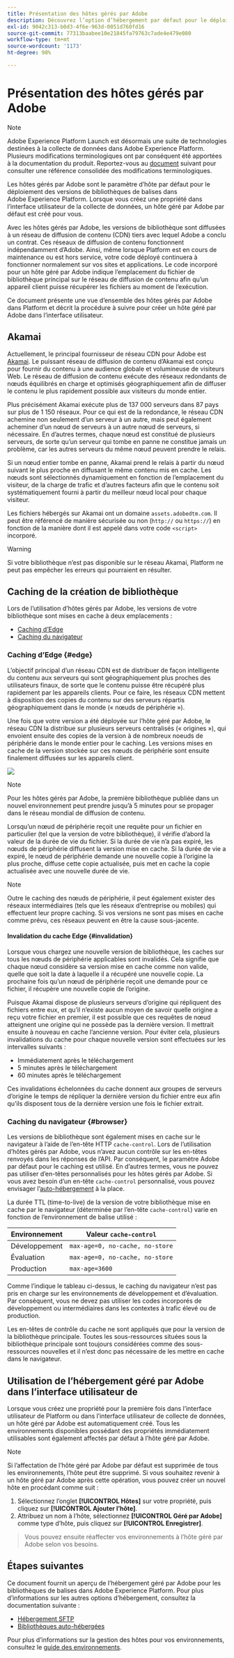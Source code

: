 ```yaml
---
title: Présentation des hôtes gérés par Adobe
description: Découvrez l’option d’hébergement par défaut pour le déploiement des versions de bibliothèques de balises dans Adobe Experience Platform.
exl-id: 9042c313-b0d3-4f6e-963d-0051d760fd16
source-git-commit: 77313baabee10e21845fa79763c7ade4e479e080
workflow-type: tm+mt
source-wordcount: '1173'
ht-degree: 98%

---
```


# Présentation des hôtes gérés par Adobe

>[!NOTE]
>
>Adobe Experience Platform Launch est désormais une suite de technologies destinées à la collecte de données dans Adobe Experience Platform. Plusieurs modifications terminologiques ont par conséquent été apportées à la documentation du produit. Reportez-vous au [document](../../../term-updates.md) suivant pour consulter une référence consolidée des modifications terminologiques.

Les hôtes gérés par Adobe sont le paramètre d’hôte par défaut pour le déploiement des versions de bibliothèques de balises dans Adobe Experience Platform. Lorsque vous créez une propriété dans l’interface utilisateur de la collecte de données, un hôte géré par Adobe par défaut est créé pour vous.

Avec les hôtes gérés par Adobe, les versions de bibliothèque sont diffusées à un réseau de diffusion de contenu (CDN) tiers avec lequel Adobe a conclu un contrat. Ces réseaux de diffusion de contenu fonctionnent indépendamment d’Adobe. Ainsi, même lorsque Platform est en cours de maintenance ou est hors service, votre code déployé continuera à fonctionner normalement sur vos sites et applications. Le code incorporé pour un hôte géré par Adobe indique l’emplacement du fichier de bibliothèque principal sur le réseau de diffusion de contenu afin qu’un appareil client puisse récupérer les fichiers au moment de l’exécution.

Ce document présente une vue d’ensemble des hôtes gérés par Adobe dans Platform et décrit la procédure à suivre pour créer un hôte géré par Adobe dans l’interface utilisateur.

## Akamai

Actuellement, le principal fournisseur de réseau CDN pour Adobe est [Akamai](https://www.akamai.com/fr). Le puissant réseau de diffusion de contenu d’Akamai est conçu pour fournir du contenu à une audience globale et volumineuse de visiteurs Web. Le réseau de diffusion de contenu exécute des réseaux redondants de nœuds équilibrés en charge et optimisés géographiquement afin de diffuser le contenu le plus rapidement possible aux visiteurs du monde entier.

Plus précisément Akamai exécute plus de 137 000 serveurs dans 87 pays sur plus de 1 150 réseaux. Pour ce qui est de la redondance, le réseau CDN achemine non seulement d’un serveur à un autre, mais peut également acheminer d’un nœud de serveurs à un autre nœud de serveurs, si nécessaire. En d’autres termes, chaque nœud est constitué de plusieurs serveurs, de sorte qu’un serveur qui tombe en panne ne constitue jamais un problème, car les autres serveurs du même nœud peuvent prendre le relais.

Si un nœud entier tombe en panne, Akamai prend le relais à partir du nœud suivant le plus proche en diffusant le même contenu mis en cache. Les nœuds sont sélectionnés dynamiquement en fonction de l’emplacement du visiteur, de la charge de trafic et d’autres facteurs afin que le contenu soit systématiquement fourni à partir du meilleur nœud local pour chaque visiteur.

Les fichiers hébergés sur Akamai ont un domaine `assets.adobedtm.com`. Il peut être référencé de manière sécurisée ou non (`http://` ou `https://`) en fonction de la manière dont il est appelé dans votre code `<script>` incorporé.

>[!WARNING]
>
>Si votre bibliothèque n’est pas disponible sur le réseau Akamai, Platform ne peut pas empêcher les erreurs qui pourraient en résulter.

## Caching de la création de bibliothèque

Lors de l’utilisation d’hôtes gérés par Adobe, les versions de votre bibliothèque sont mises en cache à deux emplacements :

* [Caching d’Edge](#edge)
* [Caching du navigateur](#browser)

### Caching d’Edge {#edge}

L’objectif principal d’un réseau CDN est de distribuer de façon intelligente du contenu aux serveurs qui sont géographiquement plus proches des utilisateurs finaux, de sorte que le contenu puisse être récupéré plus rapidement par les appareils clients. Pour ce faire, les réseaux CDN mettent à disposition des copies du contenu sur des serveurs répartis géographiquement dans le monde (« nœuds de périphérie »).

Une fois que votre version a été déployée sur l’hôte géré par Adobe, le réseau CDN la distribue sur plusieurs serveurs centralisés (« origines »), qui envoient ensuite des copies de la version à de nombreux noeuds de périphérie dans le monde entier pour le caching. Les versions mises en cache de la version stockée sur ces nœuds de périphérie sont ensuite finalement diffusées sur les appareils client.

![](../images/cdn-diagram.png)

>[!NOTE]
>
>Pour les hôtes gérés par Adobe, la première bibliothèque publiée dans un nouvel environnement peut prendre jusqu’à 5 minutes pour se propager dans le réseau mondial de diffusion de contenu.

Lorsqu’un nœud de périphérie reçoit une requête pour un fichier en particulier (tel que la version de votre bibliothèque), il vérifie d’abord la valeur de la durée de vie du fichier. Si la durée de vie n’a pas expiré, les nœuds de périphérie diffusent la version mise en cache. Si la durée de vie a expiré, le nœud de périphérie demande une nouvelle copie à l’origine la plus proche, diffuse cette copie actualisée, puis met en cache la copie actualisée avec une nouvelle durée de vie.

>[!NOTE]
>
>Outre le caching des nœuds de périphérie, il peut également exister des réseaux intermédiaires (tels que les réseaux d’entreprise ou mobiles) qui effectuent leur propre caching. Si vos versions ne sont pas mises en cache comme prévu, ces réseaux peuvent en être la cause sous-jacente.

#### Invalidation du cache Edge {#invalidation}

Lorsque vous chargez une nouvelle version de bibliothèque, les caches sur tous les nœuds de périphérie applicables sont invalidés. Cela signifie que chaque nœud considère sa version mise en cache comme non valide, quelle que soit la date à laquelle il a récupéré une nouvelle copie. La prochaine fois qu’un nœud de périphérie reçoit une demande pour ce fichier, il récupère une nouvelle copie de l’origine.

Puisque Akamai dispose de plusieurs serveurs d’origine qui répliquent des fichiers entre eux, et qu’il n’existe aucun moyen de savoir quelle origine a reçu votre fichier en premier, il est possible que ces requêtes de nœud atteignent une origine qui ne possède pas la dernière version. Il mettrait ensuite à nouveau en cache l’ancienne version. Pour éviter cela, plusieurs invalidations du cache pour chaque nouvelle version sont effectuées sur les intervalles suivants :

* Immédiatement après le téléchargement
* 5 minutes après le téléchargement
* 60 minutes après le téléchargement

Ces invalidations échelonnées du cache donnent aux groupes de serveurs d’origine le temps de répliquer la dernière version du fichier entre eux afin qu’ils disposent tous de la dernière version une fois le fichier extrait.

### Caching du navigateur {#browser}

Les versions de bibliothèque sont également mises en cache sur le navigateur à l’aide de l’en-tête HTTP `cache-control`. Lors de l’utilisation d’hôtes gérés par Adobe, vous n’avez aucun contrôle sur les en-têtes renvoyés dans les réponses de l’API. Par conséquent, le paramètre Adobe par défaut pour le caching est utilisé. En d’autres termes, vous ne pouvez pas utiliser d’en-têtes personnalisés pour les hôtes gérés par Adobe. Si vous avez besoin d’un en-tête `cache-control` personnalisé, vous pouvez envisager l’[auto-hébergement](self-hosting-libraries.md) à la place.

La durée TTL (time-to-live) de la version de votre bibliothèque mise en cache par le navigateur (déterminée par l’en-tête `cache-control`) varie en fonction de l’environnement de balise utilisé :

| Environnement | Valeur `cache-control` |
| --- | --- |
| Développement | `max-age=0, no-cache, no-store` |
| Évaluation | `max-age=0, no-cache, no-store` |
| Production | `max-age=3600` |

Comme l’indique le tableau ci-dessus, le caching du navigateur n’est pas pris en charge sur les environnements de développement et d’évaluation. Par conséquent, vous ne devez pas utiliser les codes incorporés de développement ou intermédiaires dans les contextes à trafic élevé ou de production.

Les en-têtes de contrôle du cache ne sont appliqués que pour la version de la bibliothèque principale. Toutes les sous-ressources situées sous la bibliothèque principale sont toujours considérées comme des sous-ressources nouvelles et il n’est donc pas nécessaire de les mettre en cache dans le navigateur.

## Utilisation de l’hébergement géré par Adobe dans l’interface utilisateur de 

Lorsque vous créez une propriété pour la première fois dans l’interface utilisateur de Platform ou dans l’interface utilisateur de collecte de données, un hôte géré par Adobe est automatiquement créé. Tous les environnements disponibles possédant des propriétés immédiatement utilisables sont également affectés par défaut à l’hôte géré par Adobe.

>[!NOTE]
>
>Si l’affectation de l’hôte géré par Adobe par défaut est supprimée de tous les environnements, l’hôte peut être supprimé. Si vous souhaitez revenir à un hôte géré par Adobe après cette opération, vous pouvez créer un nouvel hôte en procédant comme suit :
>
>1. Sélectionnez l’onglet **[!UICONTROL Hôtes]** sur votre propriété, puis cliquez sur **[!UICONTROL Ajouter l’hôte]**.
>1. Attribuez un nom à l’hôte, sélectionnez **[!UICONTROL Géré par Adobe]** comme type d’hôte, puis cliquez sur **[!UICONTROL Enregistrer]**.

>
>Vous pouvez ensuite réaffecter vos environnements à l’hôte géré par Adobe selon vos besoins.

## Étapes suivantes

Ce document fournit un aperçu de l’hébergement géré par Adobe pour les bibliothèques de balises dans Adobe Experience Platform. Pour plus d’informations sur les autres options d’hébergement, consultez la documentation suivante :

* [Hébergement SFTP](./sftp-host.md)
* [Bibliothèques auto-hébergées](./self-hosting-libraries.md)

Pour plus d’informations sur la gestion des hôtes pour vos environnements, consultez le [guide des environnements](../environments.md).

